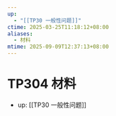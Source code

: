 ```yaml
---
up:
  - "[[TP30 一般性问题]]"
ctime: 2025-03-25T11:18:12+08:00
aliases:
  - 材料
mtime: 2025-09-09T12:37:13+08:00
---
```


# TP304 材料

- up: [[TP30 一般性问题]]
